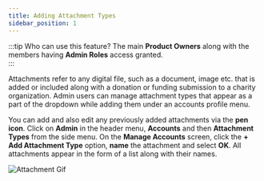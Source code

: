 ```yaml
---
title: Adding Attachment Types
sidebar_position: 1
---
```


:::tip Who can use this feature?
The main **Product Owners** along with the members having **Admin Roles** access granted.  
:::

Attachments refer to any digital file, such as a document, image etc. that is added or included along with a donation or funding submission to a charity organization. Admin users can manage attachment types that appear as a part of the dropdown while adding them under an accounts profile menu. 

You can add and also edit any previously added attachments via the **pen icon**. Click on **Admin** in the header menu, **Accounts** and then **Attachment Types** from the side menu. On the **Manage Accounts** screen, click the **+ Add Attachment Type** option, **name** the attachment and select **OK**. All attachments appear in the form of a list along with their names.

![Attachment Gif](./attachement-types-gif.gif)

